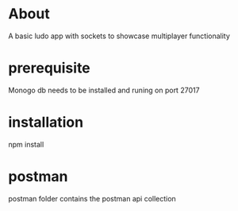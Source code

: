 # About
A basic ludo app with sockets to showcase multiplayer functionality

# prerequisite
Monogo db needs to be installed and runing on port 27017

# installation
npm install

# postman
postman folder contains the postman api collection